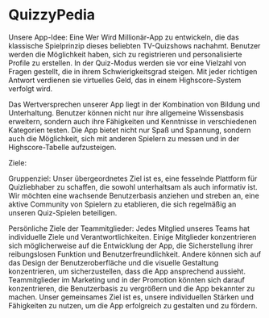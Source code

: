 # QuizzyPedia

Unsere App-Idee: Eine Wer Wird Millionär-App zu entwickeln, die das klassische Spielprinzip dieses beliebten TV-Quizshows nachahmt. Benutzer werden die Möglichkeit haben, sich zu registrieren und personalisierte Profile zu erstellen. In der Quiz-Modus werden sie vor eine Vielzahl von Fragen gestellt, die in ihrem Schwierigkeitsgrad steigen. Mit jeder richtigen Antwort verdienen sie virtuelles Geld, das in einem Highscore-System verfolgt wird.

Das Wertversprechen unserer App liegt in der Kombination von Bildung und Unterhaltung. Benutzer können nicht nur ihre allgemeine Wissensbasis erweitern, sondern auch ihre Fähigkeiten und Kenntnisse in verschiedenen Kategorien testen. Die App bietet nicht nur Spaß und Spannung, sondern auch die Möglichkeit, sich mit anderen Spielern zu messen und in der Highscore-Tabelle aufzusteigen.

Ziele:

Gruppenziel: Unser übergeordnetes Ziel ist es, eine fesselnde Plattform für Quizliebhaber zu schaffen, die sowohl unterhaltsam als auch informativ ist. Wir möchten eine wachsende Benutzerbasis anziehen und streben an, eine aktive Community von Spielern zu etablieren, die sich regelmäßig an unseren Quiz-Spielen beteiligen.

Persönliche Ziele der Teammitglieder: Jedes Mitglied unseres Teams hat individuelle Ziele und Verantwortlichkeiten. Einige Mitglieder konzentrieren sich möglicherweise auf die Entwicklung der App, die Sicherstellung ihrer reibungslosen Funktion und Benutzerfreundlichkeit. Andere können sich auf das Design der Benutzeroberfläche und die visuelle Gestaltung konzentrieren, um sicherzustellen, dass die App ansprechend aussieht. Teammitglieder im Marketing und in der Promotion könnten sich darauf konzentrieren, die Benutzerbasis zu vergrößern und die App bekannter zu machen. Unser gemeinsames Ziel ist es, unsere individuellen Stärken und Fähigkeiten zu nutzen, um die App erfolgreich zu gestalten und zu fördern.
